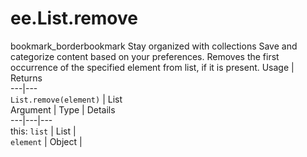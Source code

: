  
#  ee.List.remove
bookmark_borderbookmark Stay organized with collections  Save and categorize content based on your preferences. 
Removes the first occurrence of the specified element from list, if it is present.
Usage | Returns  
---|---  
`List.remove(element)` | List  
Argument | Type | Details  
---|---|---  
this: `list` | List |   
`element` | Object |   
